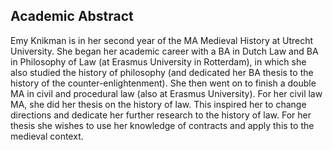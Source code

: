 ## Academic Abstract

Emy Knikman is in her second year of the MA Medieval History at Utrecht University. She began her academic career with a BA in Dutch Law and BA in Philosophy of Law (at Erasmus University in Rotterdam), in which she also studied the history of philosophy (and dedicated her BA thesis to the history of the counter-enlightenment). She then went on to finish a double MA in civil and procedural law (also at Erasmus University). For her civil law MA, she did her thesis on the history of law. This inspired her to change directions and dedicate her further research to the history of law. For her thesis she wishes to use her knowledge of contracts and apply this to the medieval context.

